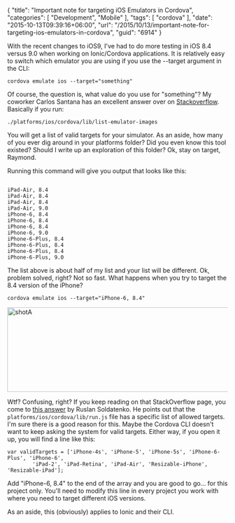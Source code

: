 {
	"title": "Important note for targeting iOS Emulators in Cordova",
	"categories": [
		"Development",
		"Mobile"
	],
	"tags": [
		"cordova"
	],
	"date": "2015-10-13T09:39:16+06:00",
	"url": "/2015/10/13/important-note-for-targeting-ios-emulators-in-cordova",
	"guid": "6914"
}

With the recent changes to iOS9, I've had to do more testing in iOS 8.4 versus 9.0 when working on Ionic/Cordova applications. It is relatively easy to switch which emulator you are using if you use the --target argument in the CLI:

<!--more-->

<code>cordova emulate ios --target="something"</code>

Of course, the question is, what value do you use for "something"? My coworker Carlos Santana has an excellent answer over on <a href="http://stackoverflow.com/a/22329264/52160">Stackoverflow</a>. Basically if you run:

<code>./platforms/ios/cordova/lib/list-emulator-images</code>

You will get a list of valid targets for your simulator. As an aside, how many of you ever dig around in your platforms folder? Did you even know this tool existed? Should I write up an exploration of this folder? Ok, stay on target, Raymond.

Running this command will give you output that looks like this:

<pre><code>
iPad-Air, 8.4
iPad-Air, 8.4
iPad-Air, 8.4
iPad-Air, 9.0
iPhone-6, 8.4
iPhone-6, 8.4
iPhone-6, 8.4
iPhone-6, 9.0
iPhone-6-Plus, 8.4
iPhone-6-Plus, 8.4
iPhone-6-Plus, 8.4
iPhone-6-Plus, 9.0
</code></pre>

The list above is about half of my list and your list will be different. Ok, problem solved, right? Not so fast. What happens when you try to target the 8.4 version of the iPhone?

<code>cordova emulate ios --target="iPhone-6, 8.4"</code>

<img src="http://www.raymondcamden.com/wp-content/uploads/2015/10/shotA.png" alt="shotA" width="750" height="193" class="aligncenter size-full wp-image-6915" />

Wtf? Confusing, right? If you keep reading on that StackOverflow page, you come to <a href="http://stackoverflow.com/a/29705666/52160">this answer</a> by Ruslan Soldatenko. He points out that the <code>platforms/ios/cordova/lib/run.js</code> file has a specific list of allowed targets. I'm sure there is a good reason for this. Maybe the Cordova CLI doesn't want to keep asking the system for valid targets. Either way, if you open it up, you will find a line like this:

<pre><code class="language-javascript">var validTargets = ['iPhone-4s', 'iPhone-5', 'iPhone-5s', 'iPhone-6-Plus', 'iPhone-6',
        'iPad-2', 'iPad-Retina', 'iPad-Air', 'Resizable-iPhone', 'Resizable-iPad'];</code></pre>

Add "iPhone-6, 8.4" to the end of the array and you are good to go... for this project only. You'll need to modify this line in every project you work with where you need to target different iOS versions.

As an aside, this (obviously) applies to Ionic and their CLI.
